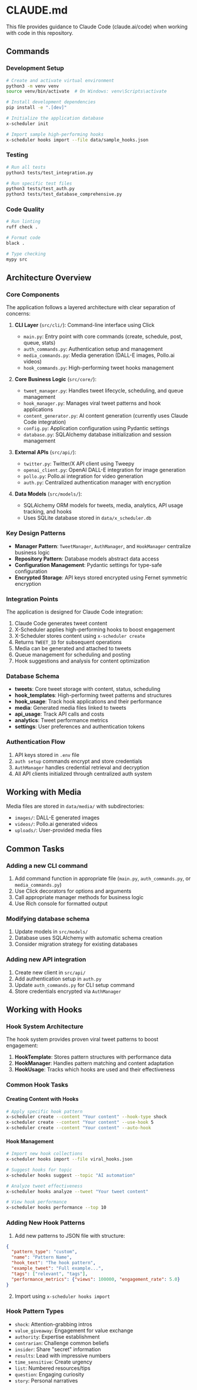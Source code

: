 # CLAUDE.md

This file provides guidance to Claude Code (claude.ai/code) when working with code in this repository.

## Commands

### Development Setup
```bash
# Create and activate virtual environment
python3 -m venv venv
source venv/bin/activate  # On Windows: venv\Scripts\activate

# Install development dependencies
pip install -e ".[dev]"

# Initialize the application database
x-scheduler init

# Import sample high-performing hooks
x-scheduler hooks import --file data/sample_hooks.json
```

### Testing
```bash
# Run all tests
python3 tests/test_integration.py

# Run specific test files
python3 tests/test_auth.py
python3 tests/test_database_comprehensive.py
```

### Code Quality
```bash
# Run linting
ruff check .

# Format code
black .

# Type checking
mypy src
```

## Architecture Overview

### Core Components

The application follows a layered architecture with clear separation of concerns:

1. **CLI Layer** (`src/cli/`): Command-line interface using Click
   - `main.py`: Entry point with core commands (create, schedule, post, queue, stats)
   - `auth_commands.py`: Authentication setup and management
   - `media_commands.py`: Media generation (DALL-E images, Pollo.ai videos)
   - `hook_commands.py`: High-performing tweet hooks management

2. **Core Business Logic** (`src/core/`):
   - `tweet_manager.py`: Handles tweet lifecycle, scheduling, and queue management
   - `hook_manager.py`: Manages viral tweet patterns and hook applications
   - `content_generator.py`: AI content generation (currently uses Claude Code integration)
   - `config.py`: Application configuration using Pydantic settings
   - `database.py`: SQLAlchemy database initialization and session management

3. **External APIs** (`src/api/`):
   - `twitter.py`: Twitter/X API client using Tweepy
   - `openai_client.py`: OpenAI DALL-E integration for image generation
   - `pollo.py`: Pollo.ai integration for video generation
   - `auth.py`: Centralized authentication manager with encryption

4. **Data Models** (`src/models/`):
   - SQLAlchemy ORM models for tweets, media, analytics, API usage tracking, and hooks
   - Uses SQLite database stored in `data/x_scheduler.db`

### Key Design Patterns

- **Manager Pattern**: `TweetManager`, `AuthManager`, and `HookManager` centralize business logic
- **Repository Pattern**: Database models abstract data access
- **Configuration Management**: Pydantic settings for type-safe configuration
- **Encrypted Storage**: API keys stored encrypted using Fernet symmetric encryption

### Integration Points

The application is designed for Claude Code integration:
1. Claude Code generates tweet content
2. X-Scheduler applies high-performing hooks to boost engagement
3. X-Scheduler stores content using `x-scheduler create`
4. Returns `TWEET_ID` for subsequent operations
5. Media can be generated and attached to tweets
6. Queue management for scheduling and posting
7. Hook suggestions and analysis for content optimization

### Database Schema

- **tweets**: Core tweet storage with content, status, scheduling
- **hook_templates**: High-performing tweet patterns and structures
- **hook_usage**: Track hook applications and their performance
- **media**: Generated media files linked to tweets
- **api_usage**: Track API calls and costs
- **analytics**: Tweet performance metrics
- **settings**: User preferences and authentication tokens

### Authentication Flow

1. API keys stored in `.env` file
2. `auth setup` commands encrypt and store credentials
3. `AuthManager` handles credential retrieval and decryption
4. All API clients initialized through centralized auth system

## Working with Media

Media files are stored in `data/media/` with subdirectories:
- `images/`: DALL-E generated images
- `videos/`: Pollo.ai generated videos
- `uploads/`: User-provided media files

## Common Tasks

### Adding a new CLI command
1. Add command function in appropriate file (`main.py`, `auth_commands.py`, or `media_commands.py`)
2. Use Click decorators for options and arguments
3. Call appropriate manager methods for business logic
4. Use Rich console for formatted output

### Modifying database schema
1. Update models in `src/models/`
2. Database uses SQLAlchemy with automatic schema creation
3. Consider migration strategy for existing databases

### Adding new API integration
1. Create new client in `src/api/`
2. Add authentication setup in `auth.py`
3. Update `auth_commands.py` for CLI setup command
4. Store credentials encrypted via `AuthManager`

## Working with Hooks

### Hook System Architecture

The hook system provides proven viral tweet patterns to boost engagement:

1. **HookTemplate**: Stores pattern structures with performance data
2. **HookManager**: Handles pattern matching and content adaptation
3. **HookUsage**: Tracks which hooks are used and their effectiveness

### Common Hook Tasks

#### Creating Content with Hooks
```bash
# Apply specific hook pattern
x-scheduler create --content "Your content" --hook-type shock
x-scheduler create --content "Your content" --use-hook 5
x-scheduler create --content "Your content" --auto-hook
```

#### Hook Management
```bash
# Import new hook collections
x-scheduler hooks import --file viral_hooks.json

# Suggest hooks for topic
x-scheduler hooks suggest --topic "AI automation"

# Analyze tweet effectiveness
x-scheduler hooks analyze --tweet "Your tweet content"

# View hook performance
x-scheduler hooks performance --top 10
```

### Adding New Hook Patterns

1. Add new patterns to JSON file with structure:
```json
{
  "pattern_type": "custom",
  "name": "Pattern Name",
  "hook_text": "The hook pattern",
  "example_tweet": "Full example...",
  "tags": ["relevant", "tags"],
  "performance_metrics": {"views": 100000, "engagement_rate": 5.0}
}
```

2. Import using `x-scheduler hooks import`

### Hook Pattern Types

- `shock`: Attention-grabbing intros
- `value_giveaway`: Engagement for value exchange
- `authority`: Expertise establishment
- `contrarian`: Challenge common beliefs
- `insider`: Share "secret" information
- `results`: Lead with impressive numbers
- `time_sensitive`: Create urgency
- `list`: Numbered resources/tips
- `question`: Engaging curiosity
- `story`: Personal narratives